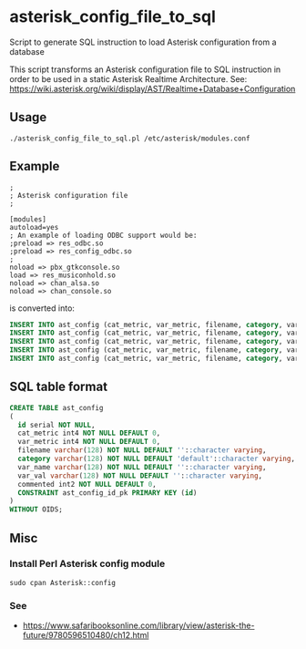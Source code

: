 # asterisk_config_file_to_sql
Script to generate SQL instruction to load Asterisk configuration from a database

This script transforms an Asterisk configuration file to SQL instruction in order to be used in a static Asterisk Realtime Architecture.
See: https://wiki.asterisk.org/wiki/display/AST/Realtime+Database+Configuration

## Usage
```
./asterisk_config_file_to_sql.pl /etc/asterisk/modules.conf
```

## Example

```
;
; Asterisk configuration file
;

[modules]
autoload=yes
; An example of loading ODBC support would be:
;preload => res_odbc.so
;preload => res_config_odbc.so
;
noload => pbx_gtkconsole.so
load => res_musiconhold.so
noload => chan_alsa.so
noload => chan_console.so

```

is converted into:

```sql
INSERT INTO ast_config (cat_metric, var_metric, filename, category, var_name, var_val) VALUES ('1', '1', 'modules.conf', 'modules', 'load', 'res_musiconhold.so');
INSERT INTO ast_config (cat_metric, var_metric, filename, category, var_name, var_val) VALUES ('1', '2', 'modules.conf', 'modules', 'noload', 'pbx_gtkconsole.so');
INSERT INTO ast_config (cat_metric, var_metric, filename, category, var_name, var_val) VALUES ('1', '3', 'modules.conf', 'modules', 'noload', 'chan_alsa.so');
INSERT INTO ast_config (cat_metric, var_metric, filename, category, var_name, var_val) VALUES ('1', '4', 'modules.conf', 'modules', 'noload', 'chan_console.so');
INSERT INTO ast_config (cat_metric, var_metric, filename, category, var_name, var_val) VALUES ('1', '5', 'modules.conf', 'modules', 'autoload', 'yes');
```

## SQL table format

```sql
CREATE TABLE ast_config
(
  id serial NOT NULL,
  cat_metric int4 NOT NULL DEFAULT 0,
  var_metric int4 NOT NULL DEFAULT 0,
  filename varchar(128) NOT NULL DEFAULT ''::character varying,
  category varchar(128) NOT NULL DEFAULT 'default'::character varying,
  var_name varchar(128) NOT NULL DEFAULT ''::character varying,
  var_val varchar(128) NOT NULL DEFAULT ''::character varying,
  commented int2 NOT NULL DEFAULT 0,
  CONSTRAINT ast_config_id_pk PRIMARY KEY (id)
) 
WITHOUT OIDS;
```

## Misc
### Install Perl Asterisk config module
```
sudo cpan Asterisk::config
```

### See
* https://www.safaribooksonline.com/library/view/asterisk-the-future/9780596510480/ch12.html

